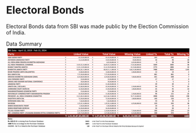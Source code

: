 # Electoral Bonds
Electoral Bonds data from SBI was made public by the Election Commission of India. 

Data Summary
![Data Summary](https://raw.githubusercontent.com/arafkarsh/electoralbonds/main/images/EB-Linking-Data.png)


